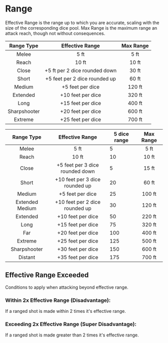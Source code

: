 # Range

Effective Range is the range up to which you are accurate, scaling with the size of the corresponding dice pool. Max Range is the maximum range an attack reach, though not without consequences.

|  Range Type  |        Effective Range        | Max Range |
| :----------: | :---------------------------: | :-------: |
|    Melee    |             5 ft             |   5 ft   |
|    Reach    |             10 ft             |   10 ft   |
|    Close    | +5 ft per 2 dice rounded down |   30 ft   |
|    Short    | +5 feet per 2 dice rounded up |   60 ft   |
|    Medium    |       +5 feet per dice       |  120 ft  |
|   Extended   |       +10 feet per dice       |  320 ft  |
|     Long     |       +15 feet per dice       |  400 ft  |
| Sharpshooter |       +20 feet per dice       |  600 ft  |
|   Extreme   |       +25 feet per dice       |  700 ft  |

|   Range Type   |         Effective Range         | 5 dice range | Max Range |
| :-------------: | :-----------------------------: | ------------ | :-------: |
|      Melee      |              5 ft              | 5            |   5 ft   |
|      Reach      |              10 ft              | 10           |   10 ft   |
|      Close      | +5 feet per 3 dice rounded down | 5            |   15 ft   |
|      Short      | +10 feet per 3 dice rounded up | 20           |   60 ft   |
|     Medium     |        +5 feet per dice        | 25           |  100 ft  |
| Extended Medium | +10 feet per 2 dice rounded up | 30           |  120 ft  |
|    Extended    |        +10 feet per dice        | 50           |  220 ft  |
|      Long      |        +15 feet per dice        | 75           |  320 ft  |
|       Far       |        +20 feet per dice        | 100          |  400 ft  |
|     Extreme     |        +25 feet per dice        | 125          |  500 ft  |
|  Sharpshooter  |        +30 feet per dice        | 150          |  600 ft  |
|     Distant     |        +35 feet per dice        | 175          |  700 ft  |

## Effective Range Exceeded

Conditions to apply when attacking beyond effective range.

### Within 2x Effective Range (Disadvantage):

If a ranged shot is made within 2 times it's effective range.

### Exceeding 2x Effective Range (Super Disadvantage):

If a ranged shot is made greater than 2 times it's effective range.
